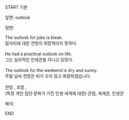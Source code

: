 START
기본

앞면:
outlook


뒷면:
<div><div>The outlook for jobs is bleak. </div><div><div>일자리에 대한 전망이 희망적이지 못하다.</div></div></div><div><br></div><div><div>He had a practical outlook on life. </div><div><div>그는 실리적인 인생관을 지니고 있었다.</div></div></div><div><br></div><div><div>The outlook for the weekend is dry and sunny. </div><div><div>주말 날씨 전망은 비가 오지 않고 화창하겠습니다.</div></div></div><div><br></div><div>전망 , 조망 , </div><div>(특정 개인·집단·문화가 가진 인생·세계에 대한) 관점, 세계관, 인생관<br></div>


해석:

END